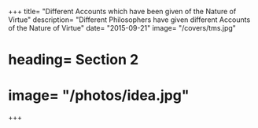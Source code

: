 





+++
title=  "Different Accounts which have been given of the Nature of Virtue"
description=  "Different Philosophers have given different Accounts of the Nature of Virtue"
date=  "2015-09-21"
image=  "/covers/tms.jpg"
# heading=  Section 2
# image=  "/photos/idea.jpg"
+++
